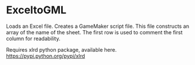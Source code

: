 ExceltoGML
==========

Loads an Excel file. Creates a GameMaker script file. 
This file constructs an array of the name of the sheet. 
The first row is used to comment the first column for readability. 


Requires xlrd python package, available here. 
https://pypi.python.org/pypi/xlrd

